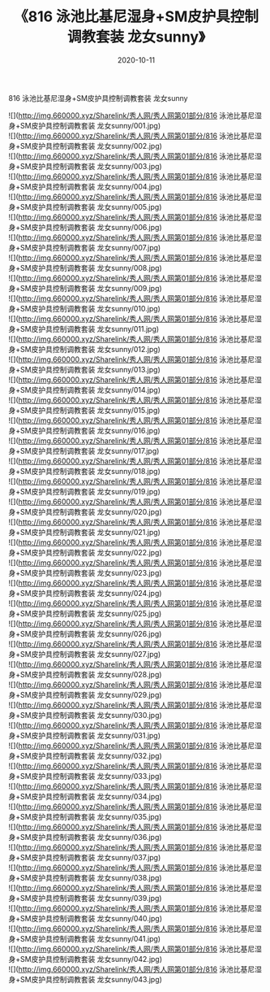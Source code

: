 ﻿---
layout: post
title:  《816 泳池比基尼湿身+SM皮护具控制调教套装 龙女sunny》
date:   2020-10-11
img: http://img.660000.xyz/Sharelink/秀人网/秀人网第01部分/816 泳池比基尼湿身+SM皮护具控制调教套装 龙女sunny/000.jpg
categories: [美女, 清纯, 唯美]
---

816 泳池比基尼湿身+SM皮护具控制调教套装 龙女sunny

  ![](http://img.660000.xyz/Sharelink/秀人网/秀人网第01部分/816 泳池比基尼湿身+SM皮护具控制调教套装 龙女sunny/001.jpg) <br> ![](http://img.660000.xyz/Sharelink/秀人网/秀人网第01部分/816 泳池比基尼湿身+SM皮护具控制调教套装 龙女sunny/002.jpg) <br> ![](http://img.660000.xyz/Sharelink/秀人网/秀人网第01部分/816 泳池比基尼湿身+SM皮护具控制调教套装 龙女sunny/003.jpg) <br> ![](http://img.660000.xyz/Sharelink/秀人网/秀人网第01部分/816 泳池比基尼湿身+SM皮护具控制调教套装 龙女sunny/004.jpg) <br> ![](http://img.660000.xyz/Sharelink/秀人网/秀人网第01部分/816 泳池比基尼湿身+SM皮护具控制调教套装 龙女sunny/005.jpg) <br> ![](http://img.660000.xyz/Sharelink/秀人网/秀人网第01部分/816 泳池比基尼湿身+SM皮护具控制调教套装 龙女sunny/006.jpg) <br> ![](http://img.660000.xyz/Sharelink/秀人网/秀人网第01部分/816 泳池比基尼湿身+SM皮护具控制调教套装 龙女sunny/007.jpg) <br> ![](http://img.660000.xyz/Sharelink/秀人网/秀人网第01部分/816 泳池比基尼湿身+SM皮护具控制调教套装 龙女sunny/008.jpg) <br> ![](http://img.660000.xyz/Sharelink/秀人网/秀人网第01部分/816 泳池比基尼湿身+SM皮护具控制调教套装 龙女sunny/009.jpg) <br> ![](http://img.660000.xyz/Sharelink/秀人网/秀人网第01部分/816 泳池比基尼湿身+SM皮护具控制调教套装 龙女sunny/010.jpg) <br> ![](http://img.660000.xyz/Sharelink/秀人网/秀人网第01部分/816 泳池比基尼湿身+SM皮护具控制调教套装 龙女sunny/011.jpg) <br> ![](http://img.660000.xyz/Sharelink/秀人网/秀人网第01部分/816 泳池比基尼湿身+SM皮护具控制调教套装 龙女sunny/012.jpg) <br> ![](http://img.660000.xyz/Sharelink/秀人网/秀人网第01部分/816 泳池比基尼湿身+SM皮护具控制调教套装 龙女sunny/013.jpg) <br> ![](http://img.660000.xyz/Sharelink/秀人网/秀人网第01部分/816 泳池比基尼湿身+SM皮护具控制调教套装 龙女sunny/014.jpg) <br> ![](http://img.660000.xyz/Sharelink/秀人网/秀人网第01部分/816 泳池比基尼湿身+SM皮护具控制调教套装 龙女sunny/015.jpg) <br> ![](http://img.660000.xyz/Sharelink/秀人网/秀人网第01部分/816 泳池比基尼湿身+SM皮护具控制调教套装 龙女sunny/016.jpg) <br> ![](http://img.660000.xyz/Sharelink/秀人网/秀人网第01部分/816 泳池比基尼湿身+SM皮护具控制调教套装 龙女sunny/017.jpg) <br> ![](http://img.660000.xyz/Sharelink/秀人网/秀人网第01部分/816 泳池比基尼湿身+SM皮护具控制调教套装 龙女sunny/018.jpg) <br> ![](http://img.660000.xyz/Sharelink/秀人网/秀人网第01部分/816 泳池比基尼湿身+SM皮护具控制调教套装 龙女sunny/019.jpg) <br> ![](http://img.660000.xyz/Sharelink/秀人网/秀人网第01部分/816 泳池比基尼湿身+SM皮护具控制调教套装 龙女sunny/020.jpg) <br> ![](http://img.660000.xyz/Sharelink/秀人网/秀人网第01部分/816 泳池比基尼湿身+SM皮护具控制调教套装 龙女sunny/021.jpg) <br> ![](http://img.660000.xyz/Sharelink/秀人网/秀人网第01部分/816 泳池比基尼湿身+SM皮护具控制调教套装 龙女sunny/022.jpg) <br> ![](http://img.660000.xyz/Sharelink/秀人网/秀人网第01部分/816 泳池比基尼湿身+SM皮护具控制调教套装 龙女sunny/023.jpg) <br> ![](http://img.660000.xyz/Sharelink/秀人网/秀人网第01部分/816 泳池比基尼湿身+SM皮护具控制调教套装 龙女sunny/024.jpg) <br> ![](http://img.660000.xyz/Sharelink/秀人网/秀人网第01部分/816 泳池比基尼湿身+SM皮护具控制调教套装 龙女sunny/025.jpg) <br> ![](http://img.660000.xyz/Sharelink/秀人网/秀人网第01部分/816 泳池比基尼湿身+SM皮护具控制调教套装 龙女sunny/026.jpg) <br> ![](http://img.660000.xyz/Sharelink/秀人网/秀人网第01部分/816 泳池比基尼湿身+SM皮护具控制调教套装 龙女sunny/027.jpg) <br> ![](http://img.660000.xyz/Sharelink/秀人网/秀人网第01部分/816 泳池比基尼湿身+SM皮护具控制调教套装 龙女sunny/028.jpg) <br> ![](http://img.660000.xyz/Sharelink/秀人网/秀人网第01部分/816 泳池比基尼湿身+SM皮护具控制调教套装 龙女sunny/029.jpg) <br> ![](http://img.660000.xyz/Sharelink/秀人网/秀人网第01部分/816 泳池比基尼湿身+SM皮护具控制调教套装 龙女sunny/030.jpg) <br> ![](http://img.660000.xyz/Sharelink/秀人网/秀人网第01部分/816 泳池比基尼湿身+SM皮护具控制调教套装 龙女sunny/031.jpg) <br> ![](http://img.660000.xyz/Sharelink/秀人网/秀人网第01部分/816 泳池比基尼湿身+SM皮护具控制调教套装 龙女sunny/032.jpg) <br> ![](http://img.660000.xyz/Sharelink/秀人网/秀人网第01部分/816 泳池比基尼湿身+SM皮护具控制调教套装 龙女sunny/033.jpg) <br> ![](http://img.660000.xyz/Sharelink/秀人网/秀人网第01部分/816 泳池比基尼湿身+SM皮护具控制调教套装 龙女sunny/034.jpg) <br> ![](http://img.660000.xyz/Sharelink/秀人网/秀人网第01部分/816 泳池比基尼湿身+SM皮护具控制调教套装 龙女sunny/035.jpg) <br> ![](http://img.660000.xyz/Sharelink/秀人网/秀人网第01部分/816 泳池比基尼湿身+SM皮护具控制调教套装 龙女sunny/036.jpg) <br> ![](http://img.660000.xyz/Sharelink/秀人网/秀人网第01部分/816 泳池比基尼湿身+SM皮护具控制调教套装 龙女sunny/037.jpg) <br> ![](http://img.660000.xyz/Sharelink/秀人网/秀人网第01部分/816 泳池比基尼湿身+SM皮护具控制调教套装 龙女sunny/038.jpg) <br> ![](http://img.660000.xyz/Sharelink/秀人网/秀人网第01部分/816 泳池比基尼湿身+SM皮护具控制调教套装 龙女sunny/039.jpg) <br> ![](http://img.660000.xyz/Sharelink/秀人网/秀人网第01部分/816 泳池比基尼湿身+SM皮护具控制调教套装 龙女sunny/040.jpg) <br> ![](http://img.660000.xyz/Sharelink/秀人网/秀人网第01部分/816 泳池比基尼湿身+SM皮护具控制调教套装 龙女sunny/041.jpg) <br> ![](http://img.660000.xyz/Sharelink/秀人网/秀人网第01部分/816 泳池比基尼湿身+SM皮护具控制调教套装 龙女sunny/042.jpg) <br> ![](http://img.660000.xyz/Sharelink/秀人网/秀人网第01部分/816 泳池比基尼湿身+SM皮护具控制调教套装 龙女sunny/043.jpg) <br>